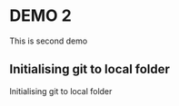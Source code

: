 # DEMO 2

This is second demo

## Initialising git to local folder

Initialising git to local folder
